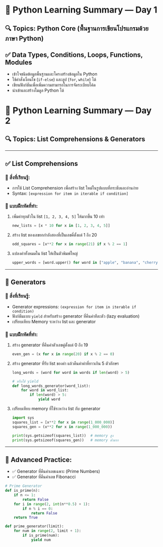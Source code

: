 # 🚀 Python Learning Summary — Day 1 
## 🔍 Topics: Python Core (พื้นฐานการเขียนโปรแกรมด้วยภาษา Python)

## ✅ Data Types, Conditions, Loops, Functions, Modules
- เข้าใจชนิดข้อมูลพื้นฐานและโครงสร้างข้อมูลใน Python
- ใช้คำสั่งเงื่อนไข (`if-else`) และลูป (`for`, `while`) ได้
- เขียนฟังก์ชันเพื่อเพิ่มความสามารถในการจัดระเบียบโค้ด
- นำเข้าและสร้างโมดูล Python ได้


# 🚀 Python Learning Summary — Day 2  
## 🔍 Topics: List Comprehensions & Generators

---

## ✅ List Comprehensions

### 📌 สิ่งที่เรียนรู้:
- การใช้ List Comprehension เพื่อสร้าง list ใหม่ในรูปแบบที่กระชับและอ่านง่าย
- Syntax: `[expression for item in iterable if condition]`

### 🧪 แบบฝึกหัดที่ทำ:
1. เพิ่มค่าทุกตัวใน list `[1, 2, 3, 4, 5]` ให้มากขึ้น 10 เท่า  
    ```python
    new_lists = [x * 10 for x in [1, 2, 3, 4, 5]]
    ```

2. สร้าง list ของเลขยกกำลังสองที่เป็นเลขคี่ตั้งแต่ 1 ถึง 20  
    ```python
    odd_squares = [x**2 for x in range(21) if x % 2 == 1]
    ```

3. แปลงคำทั้งหมดใน list ให้เป็นตัวพิมพ์ใหญ่  
    ```python
    upper_words = [word.upper() for word in ["apple", "banana", "cherry"]]
    ```

---

## 🔄 Generators

### 📌 สิ่งที่เรียนรู้:
- Generator expressions: `(expression for item in iterable if condition)`
- ฟังก์ชันแบบ `yield` สำหรับสร้าง generator ที่คืนค่าทีละตัว (lazy evaluation)
- เปรียบเทียบ Memory ระหว่าง list และ generator

### 🧪 แบบฝึกหัดที่ทำ:

1. สร้าง generator ที่คืนค่าตัวเลขคู่ตั้งแต่ 0 ถึง 19  
    ```python
    even_gen = (x for x in range(20) if x % 2 == 0)
    ```

2. สร้าง generator ที่รับ list ของคำ แล้วคืนค่าคำที่ยาวเกิน 5 ตัวอักษร  
    ```python
    long_words = (word for word in words if len(word) > 5)

    # หรือใช้ yield
    def long_words_generator(word_list):
        for word in word_list:
            if len(word) > 5:
                yield word
    ```

3. เปรียบเทียบ memory ที่ใช้ระหว่าง list กับ generator  
    ```python
    import sys
    squares_list = [x**2 for x in range(1_000_000)]
    squares_gen = (x**2 for x in range(1_000_000))

    print(sys.getsizeof(squares_list))  # memory สูง
    print(sys.getsizeof(squares_gen))   # memory ต่ำมาก
    ```

---

## 🌟 Advanced Practice:

- ✅ Generator ที่คืนค่าเลขเฉพาะ (Prime Numbers)
- ✅ Generator ที่คืนค่าเลข Fibonacci

```python
# Prime Generator
def is_prime(n):
    if n <= 1:
        return False
    for i in range(2, int(n**0.5) + 1):
        if n % i == 0:
            return False
    return True

def prime_generator(limit):
    for num in range(2, limit + 1):
        if is_prime(num):
            yield num